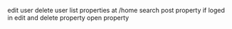 edit user
delete user
list properties at /home
search
post property if loged in
edit and delete property
open property